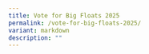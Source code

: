 ```yaml
---
title: Vote for Big Floats 2025
permalink: /vote-for-big-floats-2025/
variant: markdown
description: ""
---
```

